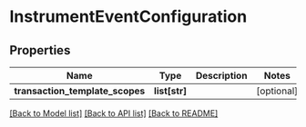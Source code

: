 # InstrumentEventConfiguration


## Properties
Name | Type | Description | Notes
------------ | ------------- | ------------- | -------------
**transaction_template_scopes** | **list[str]** |  | [optional] 

[[Back to Model list]](../README.md#documentation-for-models) [[Back to API list]](../README.md#documentation-for-api-endpoints) [[Back to README]](../README.md)


